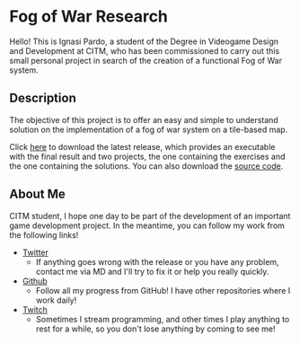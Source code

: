 
# Fog of War Research

Hello! This is Ignasi Pardo, a student of the Degree in Videogame Design and Development at CITM, who has been commissioned to carry out this small personal project in search of the creation of a functional Fog of War system.  

## Description
The objective of this project is to offer an easy and simple to understand solution on the implementation of a fog of war system on a tile-based map. 

Click [here]() to download the latest release, which provides an executable with the final result and two projects, the one containing the exercises and the one containing the solutions. You can also download the [source code](https://github.com/KuronoaScarlet/ResearchFogOfWar/archive/refs/heads/master.zip).

## About Me
CITM student, I hope one day to be part of the development of an important game development project. In the meantime, you can follow my work from the following links! 
- [Twitter](https://twitter.com/KuronoaScarlet)
	- If anything goes wrong with the release or you have any problem, contact me via MD and I'll try to fix it or help you really quickly.
- [Github](https://github.com/KuronoaScarlet)
	- Follow all my progress from GitHub! I have other repositories where I work daily! 
- [Twitch](https://twitch.tv/Kuronoa_Scarlet)
	- Sometimes I stream programming, and other times I play anything to rest for a while, so you don't lose anything by coming to see me! 



